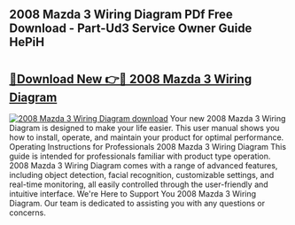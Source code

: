 ## 2008 Mazda 3 Wiring Diagram PDf Free Download - Part-Ud3 Service Owner Guide HePiH

# <h2><a href="http://dfhl529.blite.top/?on=2008+Mazda+3+Wiring+Diagram">🔗Download New 👉🔴 2008 Mazda 3 Wiring Diagram</a></h2>

[![2008 Mazda 3 Wiring Diagram download](https://i.imgur.com/lujVjoI.png)](http://dfhl529.blite.top/?on=2008+Mazda+3+Wiring+Diagram)
Your new 2008 Mazda 3 Wiring Diagram is designed to make your life easier. This user manual shows you how to install, operate, and maintain your product for optimal performance. Operating Instructions for Professionals 2008 Mazda 3 Wiring Diagram This guide is intended for professionals familiar with product type operation. 2008 Mazda 3 Wiring Diagram comes with a range of advanced features, including object detection, facial recognition, customizable settings, and real-time monitoring, all easily controlled through the user-friendly and intuitive interface. We're Here to Support You 2008 Mazda 3 Wiring Diagram. Our team is dedicated to assisting you with any questions or concerns.
